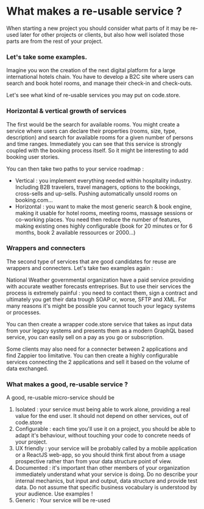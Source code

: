 # What makes a re-usable service ?

When starting a new project you should consider what parts of it may be re-used later for other projects or clients, but also how well isolated those parts are from the rest of your project.  

### Let's take some examples. 

Imagine you won the creation of the next digital platform for a large international hotels chain. You have to develop a B2C site where users can search and book hotel rooms, and manage their check-in and check-outs. 

Let's see what kind of re-usable services you may put on code.store.

### Horizontal & vertical growth of services

The first would be the search for available rooms. You might create a service where users can declare their properties \(rooms, size, type, description\) and search for available rooms for a given number of persons and time ranges. Immediately you can see that this service is strongly coupled with the booking process itself. So it might be interesting to add booking user stories. 

You can then take two paths to your service roadmap : 

* Vertical : you implement everything needed within hospitality industry. Including B2B travelers, travel managers, options to the bookings, cross-sells and up-sells. Pushing automatically unsold rooms on booking.com...
* Horizontal : you want to make the most generic search & book engine, making it usable for hotel rooms, meeting rooms, massage sessions or co-working places. You need then reduce the number of features, making existing ones highly configurable \(book for 20 minutes or for 6 months, book  2 available ressources or 2000...\)

### Wrappers and connecters

The second type of services that are good candidates for reuse are wrappers and connecters. Let's take two examples again : 

National Weather governmental organization have a paid service providing with accurate weather forecasts entreprises. But to use their services the process is extremely painful : you need to contact them, sign a contract and ultimately you get their data trough SOAP or, worse, SFTP and XML. For many reasons it's might be possible you cannot touch your legacy systems or processes. 

You can then create a wrapper code.store service that takes as input data from your legacy systems and presents them as  a modern GraphQL based service, you can easily sell on a pay as you go or subscription.

Some clients may also need for a connecter between 2 applications and find Zappier too limitative. You can then create a highly configurable services connecting the 2 applications and sell it based on the volume of data exchanged. 

### What makes a good, re-usable service ?

A good, re-usable micro-service should be

1. Isolated : your service must being able to work alone, providing a real value for the end user. It should not depend on other services, out of code.store
2. Configurable : each time you'll use it on a project, you should be able to adapt it's behaviour, without touching your code to concrete needs of your project.
3. UX friendly : your service will be probably called by a mobile application or a ReactJS web-app, so you should think first about from a usage prospective rather than from your data structure point of view.
4. Documented : it's important than other members of your organization immediately understand what your service is doing. Do no describe your internal mechanics, but input and output, data structure and provide test data. Do not assume that specific business vocabulary is understood by your audience. Use examples !
5. Generic : Your service will be re-used 








